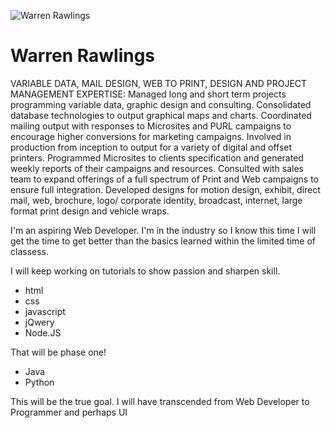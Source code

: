 ![Warren Rawlings](https://media.licdn.com/media/AAEAAQAAAAAAAATkAAAAJGU2NjI3YmRkLTU0OTItNDA5Mi04MGQ0LWJmMmQyZmU5N2M1OA.jpg)
  # Warren Rawlings

  VARIABLE DATA, MAIL DESIGN, WEB TO PRINT, DESIGN AND PROJECT MANAGEMENT EXPERTISE:
  Managed long and short term projects programming variable data, graphic design and consulting. Consolidated database technologies to output graphical maps and charts. Coordinated mailing output with responses to Microsites and PURL campaigns to encourage higher conversions for marketing campaigns.  Involved in production from inception to output for a variety of digital and offset printers. Programmed Microsites to clients specification and generated weekly reports of their campaigns and resources. Consulted with sales team to expand offerings of a full spectrum of Print and Web campaigns to ensure full integration. Developed designs for motion design, exhibit, direct mail, web, brochure, logo/ corporate identity, broadcast, internet, large format print design and vehicle wraps.


  I'm an aspiring Web Developer. I'm in the industry so I know this time I will get the time to get better than the basics learned within the limited time of classess.


  I will keep working on tutorials to show passion and sharpen skill.

  - html
  - css
  - javascript
  - jQwery
  - Node.JS

  That will be phase one!
  - Java
  - Python

  This will be the true goal. I will have transcended from Web Developer to Programmer and perhaps UI
